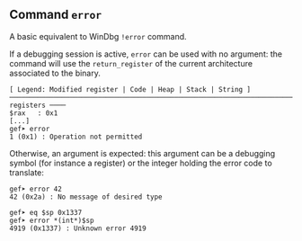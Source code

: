 ## Command `error`

A basic equivalent to WinDbg `!error` command.

If a debugging session is active, `error` can be used with no argument: the command will use the
`return_register` of the current architecture associated to the binary.

```text
[ Legend: Modified register | Code | Heap | Stack | String ]
─────────────────────────────────────────────────────────────────────────────────────── registers ────
$rax   : 0x1
[...]
gef➤ error
1 (0x1) : Operation not permitted
```

Otherwise, an argument is expected: this argument can be a debugging symbol (for instance a
register) or the integer holding the error code to translate:

```text
gef➤ error 42
42 (0x2a) : No message of desired type
```

```text
gef➤ eq $sp 0x1337
gef➤ error *(int*)$sp
4919 (0x1337) : Unknown error 4919
```
